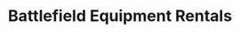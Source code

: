---
title: "Battlefield Equipment Rentals"
url: /waterloo/battlefield-equipment-rentals/
shop: storage rental
---